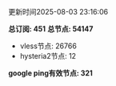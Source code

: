 更新时间2025-08-03 23:16:06

**总订阅: 451**
**总节点: 54147**
- vless节点: 26766
- hysteria2节点: 12

**google ping有效节点: 321**
